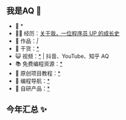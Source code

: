 <!--
**QXB999778/QXB999778** is a ✨ _special_ ✨ repository because its `README.md` (this file) appears on your GitHub profile.

Here are some ideas to get you started:

- 🔭 I’m currently working on ...
- 🌱 I’m currently learning ...
- 👯 I’m looking to collaborate on ...
- 🤔 I’m looking for help with ...
- 💬 Ask me about ...
- 📫 How to reach me: ...
- 😄 Pronouns: ...
- ⚡ Fun fact: ...
-->
## 我是AQ 👋

- 🐧 *
- 👨‍💻 经历：<a href="#" target="_blank">关于我，一位程序员 UP 的成长史</a>
- 🏡 作品：<a href="#" target="_blank">*</a>|<a href="#" target="_blank">*</a>
- 🌱 干货：<a href="#" target="_blank">*</a>
- 😺 视频：<a href="#" target="_blank">*</a> | 抖音、YouTube、知乎 AQ
- 📚 免费编程资源：<a href="#" target="_blank">*</a>
- 💬 原创项目教程：<a href="#" target="_blank">*</a>
- 👭 编程导航：<a href="#" target="_blank">*</a>
- 🤖 自研产品：<a href="#" target="_blank">*</a>


## 今年汇总 ✨

